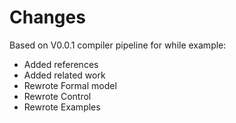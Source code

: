 # Changes

Based on V0.0.1 compiler pipeline for while example:

- Added references
- Added related work
- Rewrote Formal model
- Rewrote Control
- Rewrote Examples
  
